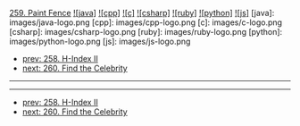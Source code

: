 [259. Paint Fence](https://leetcode.com/problems/paint-fence/)
[![java]](https://github.com/leetcode-study-group/leetcode-java-solutions/blob/master/259-paint-fence.md)
[![cpp]](https://github.com/leetcode-study-group/leetcode-cpp-solutions/blob/master/259-paint-fence.md)
[![c]](https://github.com/leetcode-study-group/leetcode-c-solutions/blob/master/259-paint-fence.md)
[![csharp]](https://github.com/leetcode-study-group/leetcode-csharp-solutions/blob/master/259-paint-fence.md)
[![ruby]](https://github.com/leetcode-study-group/leetcode-ruby-solutions/blob/master/259-paint-fence.md)
[![python]](https://github.com/leetcode-study-group/leetcode-python-solutions/blob/master/259-paint-fence.md)
[![js]](https://github.com/leetcode-study-group/leetcode-js-solutions/blob/master/259-paint-fence.md)
[java]: images/java-logo.png
[cpp]: images/cpp-logo.png
[c]: images/c-logo.png
[csharp]: images/csharp-logo.png
[ruby]: images/ruby-logo.png
[python]: images/python-logo.png
[js]: images/js-logo.png

- [prev: 258. H-Index II](258-h-index-ii.md)
- [next: 260. Find the Celebrity](260-find-the-celebrity.md)

---


---

- [prev: 258. H-Index II](258-h-index-ii.md)
- [next: 260. Find the Celebrity](260-find-the-celebrity.md)
